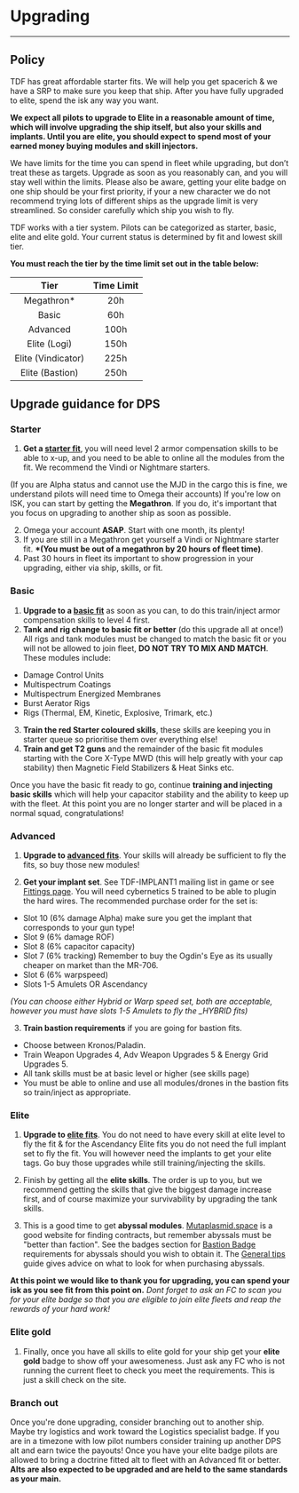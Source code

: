# Upgrading

---

## Policy

TDF has great affordable starter fits. We will help you get spacerich & we have a SRP to make sure you keep that ship. After you have fully upgraded to elite, spend the isk any way you want.

**We expect all pilots to upgrade to Elite in a reasonable amount of time, which will involve upgrading the ship itself, but also your skills and implants. Until you are elite, you should expect to spend most of your earned money buying modules and skill injectors.**

We have limits for the time you can spend in fleet while upgrading, but don’t treat these as targets. Upgrade as soon as you reasonably can, and you will stay well within the limits. Please also be aware, getting your elite badge on one ship should be your first priority, if your a new character we do not recommend trying lots of different ships as the upgrade limit is very streamlined. So consider carefully which ship you wish to fly.

TDF works with a tier system. Pilots can be categorized as starter, basic, elite and elite gold. Your current status is determined by fit and lowest skill tier.

**You must reach the tier by the time limit set out in the table below:**

|        Tier        | Time Limit |
| :----------------: | :--------: |
|    Megathron\*     |    20h     |
|       Basic        |    60h     |
|      Advanced      |    100h    |
|    Elite (Logi)    |    150h    |
| Elite (Vindicator) |    225h    |
|  Elite (Bastion)   |    250h    |

## Upgrade guidance for DPS

### Starter

1. **Get a [starter fit](/fits?Tier=Starter)**, you will need level 2 armor compensation skills to be able to x-up, and you need to be able to online all the modules from the fit. We recommend the Vindi or Nightmare starters.

(If you are Alpha status and cannot use the MJD in the cargo this is fine, we understand pilots will need time to Omega their accounts) If you're low on ISK, you can start by getting the **Megathron**. If you do, it's important that you focus on upgrading to another ship as soon as possible.

2. Omega your account **ASAP**. Start with one month, its plenty!
3. If you are still in a Megathron get yourself a Vindi or Nightmare starter fit. **\*(You must be out of a megathron by 20 hours of fleet time)**.
4. Past 30 hours in fleet its important to show progression in your upgrading, either via ship, skills, or fit.

### Basic

1. **Upgrade to a [basic fit](/fits?Tier=Basic)** as soon as you can, to do this train/inject armor compensation skills to level 4 first.
2. **Tank and rig change to basic fit or better** (do this upgrade all at once!) All rigs and tank modules must be changed to match the basic fit or you will not be allowed to join fleet, **DO NOT TRY TO MIX AND MATCH**. These modules include:

- Damage Control Units
- Multispectrum Coatings
- Multispectrum Energized Membranes
- Burst Aerator Rigs
- Rigs (Thermal, EM, Kinetic, Explosive, Trimark, etc.)

3. **Train the red Starter coloured skills**, these skills are keeping you in starter queue so prioritise them over everything else!
4. **Train and get T2 guns** and the remainder of the basic fit modules starting with the Core X-Type MWD (this will help greatly with your cap stability) then Magnetic Field Stabilizers & Heat Sinks etc.

Once you have the basic fit ready to go, continue **training and injecting basic skills** which will help your capacitor stability and the ability to keep up with the fleet. At this point you are no longer starter and will be placed in a normal squad, congratulations!

### Advanced

1. **Upgrade to [advanced fits](/fits?Tier=Advanced)**. Your skills will already be sufficient to fly the fits, so buy those new modules!

2. **Get your implant set**. See TDF-IMPLANT1 mailing list in game or see [Fittings page](/fits). You will need cybernetics 5 trained to be able to plugin the hard wires. The recommended purchase order for the set is:

- Slot 10 (6% damage Alpha) make sure you get the implant that corresponds to your gun type!
- Slot 9 (6% damage ROF)
- Slot 8 (6% capacitor capacity)
- Slot 7 (6% tracking) Remember to buy the Ogdin's Eye as its usually cheaper on market than the MR-706.
- Slot 6 (6% warpspeed)
- Slots 1-5 Amulets OR Ascendancy

_(You can choose either Hybrid or Warp speed set, both are acceptable, however you must have slots 1-5 Amulets to fly the \_HYBRID fits)_

3. **Train bastion requirements** if you are going for bastion fits.

- Choose between Kronos/Paladin.
- Train Weapon Upgrades 4, Adv Weapon Upgrades 5 & Energy Grid Upgrades 5.
- All tank skills must be at basic level or higher (see skills page)
- You must be able to online and use all modules/drones in the bastion fits so train/inject as appropriate.

### Elite

1. **Upgrade to [elite fits](/fits?Tier=Elite)**. You do not need to have every skill at elite level to fly the fit & for the Ascendancy Elite fits you do not need the full implant set to fly the fit. You will however need the implants to get your elite tags. Go buy those upgrades while still training/injecting the skills.

2. Finish by getting all the **elite skills**. The order is up to you, but we recommend getting the skills that give the biggest damage increase first, and of course maximize your survivability by upgrading the tank skills.

3. This is a good time to get **abyssal modules**. [Mutaplasmid.space](https://mutaplasmid.space/) is a good website for finding contracts, but remember abyssals must be "better than faction". See the badges section for [Bastion Badge](/badges) requirements for abyssals should you wish to obtain it. The [General tips](/guide/tips) guide gives advice on what to look for when purchasing abyssals.

**At this point we would like to thank you for upgrading, you can spend your isk as you see fit from this point on.**
_Dont forget to ask an FC to scan you for your elite badge so that you are eligible to join elite fleets and reap the rewards of your hard work!_

### Elite gold

1. Finally, once you have all skills to elite gold for your ship get your **elite gold** badge to show off your awesomeness. Just ask any FC who is not running the current fleet to check you meet the requirements. This is just a skill check on the site.

### Branch out

Once you're done upgrading, consider branching out to another ship. Maybe try logistics and work toward the Logistics specialist badge. If you are in a timezone with low pilot numbers consider training up another DPS alt and earn twice the payouts! Once you have your elite badge pilots are allowed to bring a doctrine fitted alt to fleet with an Advanced fit or better. **Alts are also expected to be upgraded and are held to the same standards as your main.**
